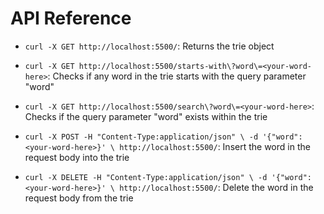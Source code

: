 # API Reference

- `curl -X GET http://localhost:5500/`: Returns the trie object

- `curl -X GET http://localhost:5500/starts-with\?word\=<your-word-here>`: Checks if any word in the trie starts with the query parameter "word"

- `curl -X GET http://localhost:5500/search\?word\=<your-word-here>`: Checks if the query parameter "word" exists within the trie

- `curl -X POST -H "Content-Type:application/json" \ -d '{"word": <your-word-here>}' \ http://localhost:5500/`: Insert the word in the request body into the trie

- `curl -X DELETE -H "Content-Type:application/json" \ -d '{"word": <your-word-here>}' \ http://localhost:5500/`: Delete the word in the request body from the trie
